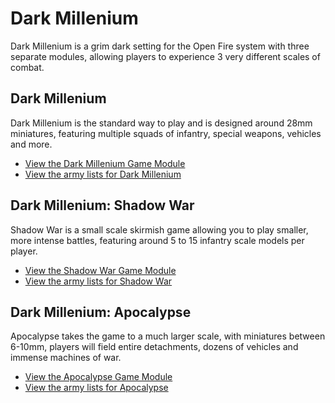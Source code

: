 Dark Millenium
==============

Dark Millenium is a grim dark setting for the Open Fire system with three separate modules, allowing players to experience 3 very different scales of combat. 

## Dark Millenium

Dark Millenium is the standard way to play and is designed around 28mm miniatures, featuring multiple squads of infantry, special weapons, vehicles and more.

- [View the Dark Millenium Game Module](#)
- [View the army lists for Dark Millenium](#)

## Dark Millenium: Shadow War

Shadow War is a small scale skirmish game allowing you to play smaller, more intense battles, featuring around 5 to 15 infantry scale models per player.

- [View the Shadow War Game Module](#)
- [View the army lists for Shadow War](#)

## Dark Millenium: Apocalypse

Apocalypse takes the game to a much larger scale, with miniatures between 6-10mm, players will field entire detachments, dozens of vehicles and immense machines of war.

- [View the Apocalypse Game Module](#)
- [View the army lists for Apocalypse](#)